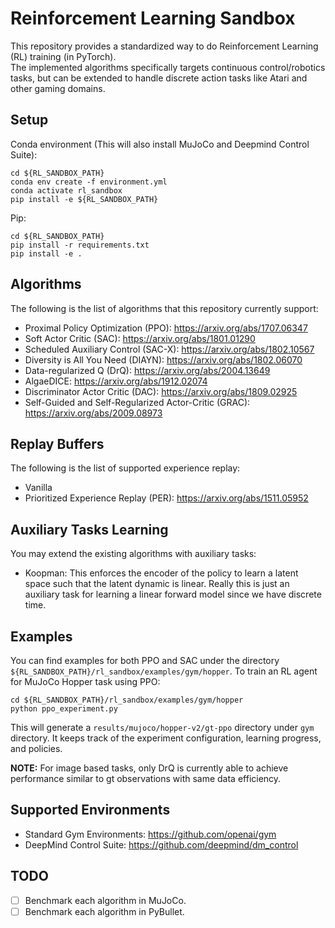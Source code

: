 # Reinforcement Learning Sandbox
This repository provides a standardized way to do Reinforcement Learning (RL) training (in PyTorch).  
The implemented algorithms specifically targets continuous control/robotics tasks, but can be 
extended to handle discrete action tasks like Atari and other gaming domains.

## Setup
Conda environment (This will also install MuJoCo and Deepmind Control Suite):
```
cd ${RL_SANDBOX_PATH}
conda env create -f environment.yml
conda activate rl_sandbox
pip install -e ${RL_SANDBOX_PATH}
```

Pip:
```
cd ${RL_SANDBOX_PATH}
pip install -r requirements.txt
pip install -e .
```

## Algorithms
The following is the list of algorithms that this repository currently support:
- Proximal Policy Optimization (PPO): https://arxiv.org/abs/1707.06347
- Soft Actor Critic (SAC): https://arxiv.org/abs/1801.01290
- Scheduled Auxiliary Control (SAC-X): https://arxiv.org/abs/1802.10567
- Diversity is All You Need (DIAYN): https://arxiv.org/abs/1802.06070
- Data-regularized Q (DrQ): https://arxiv.org/abs/2004.13649
- AlgaeDICE: https://arxiv.org/abs/1912.02074
- Discriminator Actor Critic (DAC): https://arxiv.org/abs/1809.02925
- Self-Guided and Self-Regularized Actor-Critic (GRAC): https://arxiv.org/abs/2009.08973

## Replay Buffers
The following is the list of supported experience replay:
- Vanilla
- Prioritized Experience Replay (PER): https://arxiv.org/abs/1511.05952

## Auxiliary Tasks Learning
You may extend the existing algorithms with auxiliary tasks:
- Koopman: This enforces the encoder of the policy to learn a latent space such that the latent dynamic is linear. Really this is just an auxiliary task for learning a linear forward model since we have discrete time.


## Examples
You can find examples for both PPO and SAC under the directory `${RL_SANDBOX_PATH}/rl_sandbox/examples/gym/hopper`. To train an RL agent for MuJoCo Hopper task using PPO:
```
cd ${RL_SANDBOX_PATH}/rl_sandbox/examples/gym/hopper
python ppo_experiment.py
```

This will generate a `results/mujoco/hopper-v2/gt-ppo` directory under `gym` directory. It keeps track of the experiment configuration, learning progress, and policies.

**NOTE:** For image based tasks, only DrQ is currently able to achieve performance similar to gt observations with same data efficiency.

## Supported Environments
- Standard Gym Environments: https://github.com/openai/gym
- DeepMind Control Suite: https://github.com/deepmind/dm_control

## TODO
- [ ] Benchmark each algorithm in MuJoCo.
- [ ] Benchmark each algorithm in PyBullet.
